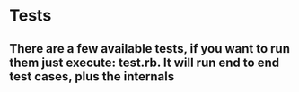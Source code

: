 # Tests
## There are a few available tests, if you want to run them just execute: test.rb. It will run end to end test cases, plus the internals
